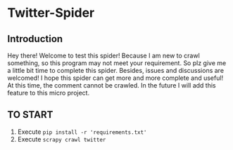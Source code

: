 # Twitter-Spider
## Introduction
Hey there! Welcome to test this spider! Because I am new to crawl something, so this program may not meet your requirement. So plz give me a little bit time to complete this spider. Besides, issues and discussions are welcomed!
I hope this spider can get more and more complete and useful!  
At this time, the comment cannot be crawled. In the future I will add this feature to this micro project.

## TO START  
1. Execute ```pip install -r 'requirements.txt' ```
2. Execute ```scrapy crawl twitter```  
